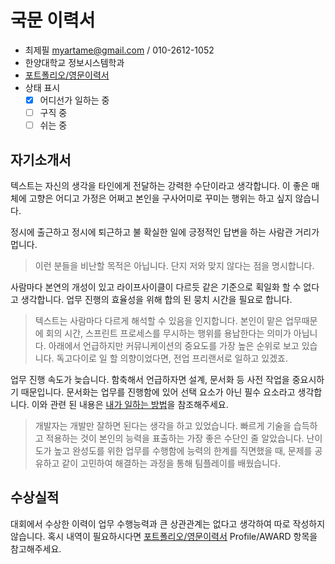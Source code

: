 # 국문 이력서

- 최제필 myartame@gmail.com / 010-2612-1052
- 한양대학교 정보시스템학과
- [포트폴리오/영문이력서](https://owen1025.github.io)
- 상태 표시
  - [x] 어디선가 일하는 중
  - [ ] 구직 중
  - [ ] 쉬는 중

## 자기소개서
텍스트는 자신의 생각을 타인에게 전달하는 강력한 수단이라고 생각합니다. 이 좋은 매체에 고향은 어디고 가정은 어쩌고 본인을 구사어미로 꾸미는 행위는 하고 싶지 않습니다. 

정시에 출근하고 정시에 퇴근하고 불 확실한 일에  긍정적인 답변을 하는 사람관 거리가 멉니다.
> 이런 분들을 비난할 목적은 아닙니다. 단지 저와 맞지 않다는 점을 명시합니다.

사람마다 본연의 개성이 있고 라이프사이클이 다르듯 같은 기준으로 획일화 할 수 없다고 생각합니다. 업무 진행의 효율성을 위해 합의 된 뭉치 시간을 필요로 합니다. 
> 텍스트는 사람마다 다르게 해석할 수 있음을 인지합니다. 본인이 맡은 업무때문에 회의 시간, 스프린트 프로세스를 무시하는 행위를 용납한다는 의미가 아닙니다. 아래에서 언급하지만 커뮤니케이션의 중요도를 가장 높은 순위로 보고 있습니다. 독고다이로 일 할 의향이었다면, 전업 프리랜서로 일하고 있겠죠.

업무 진행 속도가 늦습니다. 함축해서 언급하자면 설계, 문서화 등 사전 작업을 중요시하기 때문입니다. 문서화는 업무를 진행함에 있어 선택 요소가 아닌 필수 요소라고 생각합니다. 이와 관련 된 내용은 [내가 일하는 방법]()을 참조해주세요. 
> 개발자는 개발만 잘하면 된다는 생각을 하고 있었습니다. 빠르게 기술을 습득하고 적용하는 것이 본인의 능력을 표출하는 가장 좋은 수단인 줄 알았습니다. 난이도가 높고 완성도를 위한 업무를 수행함에 능력의 한계를 직면했을 때, 문제를 공유하고 같이 고민하여 해결하는 과정을 통해 팀플레이를 배웠습니다.

## 수상실적
대회에서 수상한 이력이 업무 수행능력과 큰 상관관계는 없다고 생각하여 따로 작성하지 않습니다. 혹시 내역이 필요하시다면 [포트폴리오/영문이력서](https://owen1025.github.io) Profile/AWARD 항목을 참고해주세요.